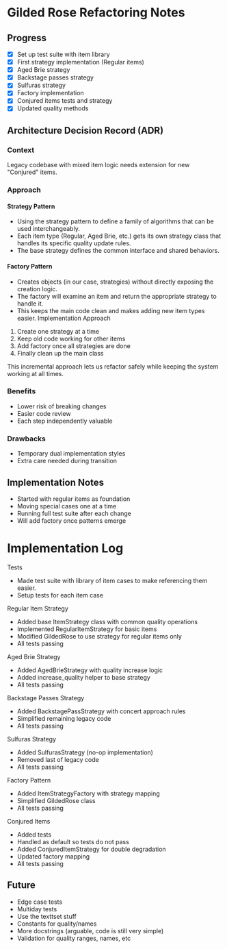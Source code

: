 # Gilded Rose Refactoring Notes

## Progress
- [x] Set up test suite with item library
- [x] First strategy implementation (Regular items)
- [x] Aged Brie strategy
- [x] Backstage passes strategy
- [x] Sulfuras strategy
- [x] Factory implementation
- [x] Conjured items tests and strategy
- [x] Updated quality methods

## Architecture Decision Record (ADR)

### Context
Legacy codebase with mixed item logic needs extension for new "Conjured" items.

### Approach

#### Strategy Pattern
- Using the strategy pattern to define a family of algorithms that can be used interchangeably. 
- Each item type (Regular, Aged Brie, etc.) gets its own strategy class that handles its specific quality update rules. 
- The base strategy defines the common interface and shared behaviors.

#### Factory Pattern
- Creates objects (in our case, strategies) without directly exposing the creation logic. 
- The factory will examine an item and return the appropriate strategy to handle it. 
- This keeps the main code clean and makes adding new item types easier.
Implementation Approach

1. Create one strategy at a time
2. Keep old code working for other items
3. Add factory once all strategies are done
4. Finally clean up the main class

This incremental approach lets us refactor safely while keeping the system working at all times.

### Benefits
- Lower risk of breaking changes
- Easier code review
- Each step independently valuable

### Drawbacks
- Temporary dual implementation styles
- Extra care needed during transition

## Implementation Notes
- Started with regular items as foundation
- Moving special cases one at a time
- Running full test suite after each change
- Will add factory once patterns emerge

# Implementation Log

Tests
* Made test suite with library of item cases to make referencing them easier.
* Setup tests for each item case

Regular Item Strategy
* Added base ItemStrategy class with common quality operations
* Implemented RegularItemStrategy for basic items
* Modified GildedRose to use strategy for regular items only
* All tests passing

Aged Brie Strategy

* Added AgedBrieStrategy with quality increase logic
* Added increase_quality helper to base strategy
* All tests passing

Backstage Passes Strategy
* Added BackstagePassStrategy with concert approach rules
* Simplified remaining legacy code
* All tests passing

Sulfuras Strategy
* Added SulfurasStrategy (no-op implementation)
* Removed last of legacy code
* All tests passing

Factory Pattern
* Added ItemStrategyFactory with strategy mapping
* Simplified GildedRose class
* All tests passing

Conjured Items
* Added tests
* Handled as default so tests do not pass
* Added ConjuredItemStrategy for double degradation
* Updated factory mapping
* All tests passing

## Future
- Edge case tests
- Multiday tests
- Use the texttset stuff
- Constants for quality/names
- More docstrings (arguable, code is still very simple)
- Validation for quality ranges, names, etc